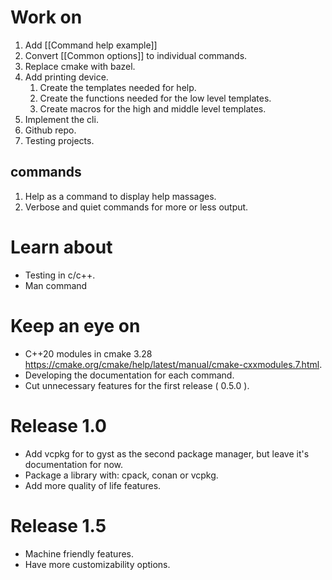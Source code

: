 # Work on
1. Add [[Command help example]]
2. Convert [[Common options]] to individual commands.
3. Replace cmake with bazel.
4. Add printing device.
	1. Create the templates needed for help.
	2. Create the functions needed for the low level templates.
	3. Create macros for the high and middle level templates.
5. Implement the cli.
6. Github repo.
7. Testing projects.
## commands
1. Help as a command to display help massages. 
2. Verbose and quiet commands for more or less output.
# Learn about
- Testing in c/c++.
- Man command
# Keep an eye on
- C++20 modules in cmake 3.28 https://cmake.org/cmake/help/latest/manual/cmake-cxxmodules.7.html.
- Developing the documentation for each command.
- Cut unnecessary features for the first release ( 0.5.0 ).
#  Release 1.0
- Add vcpkg for to gyst as the second package manager, but leave it's documentation for now.
- Package a library with: cpack, conan or vcpkg.
- Add more quality of life features.
# Release 1.5
- Machine friendly features.
- Have more customizability options.